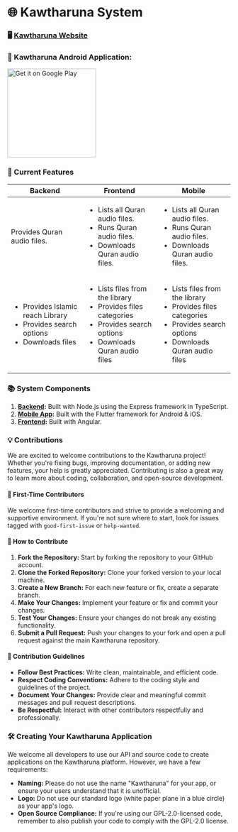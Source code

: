 # 🌐 Kawtharuna System

### 🖥️ [Kawtharuna Website](https://www.kawtharuna.com)

### 📱 Kawtharuna Android Application:
<a href='https://play.google.com/store/apps/details?id=com.kawtharuna.mobile&pcampaignid=pcampaignidMKT-Other-global-all-co-prtnr-py-PartBadge-Mar2515-1'>
<img alt='Get it on Google Play' src='https://play.google.com/intl/en_us/badges/static/images/badges/en_badge_web_generic.png' width="200"/>
</a>

### 🌟 Current Features

| Backend | Frontend | Mobile |
| ------- | -------- | ------ |
| Provides Quran audio files. | <ul><li>Lists all Quran audio files.</li><li>Runs Quran audio files.</li><li>Downloads Quran audio files.</li></ul> | <ul><li>Lists all Quran audio files.</li><li>Runs Quran audio files.</li><li>Downloads Quran audio files.</li></ul> |
| <ul><li>Provides Islamic reach Library</li><li>Provides search options</li><li>Downloads files</li></ul> | <ul><li>Lists files from the library</li><li>Provides files categories</li><li>Provides search options</li><li>Downloads Quran audio files</li></ul> | <ul><li>Lists files from the library</li><li>Provides files categories</li><li>Provides search options</li><li>Downloads Quran audio files</li></ul> |


### 📚 System Components

1. **[Backend](./backend/):** Built with Node.js using the Express framework in TypeScript.
2. **[Mobile App](./mobile/):** Built with the Flutter framework for Android & iOS.
3. **[Frontend](./frontend/):** Built with Angular.

### 💡 Contributions

We are excited to welcome contributions to the Kawtharuna project! Whether you're fixing bugs, improving documentation, or adding new features, your help is greatly appreciated. Contributing is also a great way to learn more about coding, collaboration, and open-source development.

#### 🌟 First-Time Contributors

We welcome first-time contributors and strive to provide a welcoming and supportive environment. If you're not sure where to start, look for issues tagged with `good-first-issue` or `help-wanted`.

#### 🚀 How to Contribute

1. **Fork the Repository:** Start by forking the repository to your GitHub account.
2. **Clone the Forked Repository:** Clone your forked version to your local machine.
3. **Create a New Branch:** For each new feature or fix, create a separate branch.
4. **Make Your Changes:** Implement your feature or fix and commit your changes.
5. **Test Your Changes:** Ensure your changes do not break any existing functionality.
6. **Submit a Pull Request:** Push your changes to your fork and open a pull request against the main Kawtharuna repository.

#### 📝 Contribution Guidelines

- **Follow Best Practices:** Write clean, maintainable, and efficient code.
- **Respect Coding Conventions:** Adhere to the coding style and guidelines of the project.
- **Document Your Changes:** Provide clear and meaningful commit messages and pull request descriptions.
- **Be Respectful:** Interact with other contributors respectfully and professionally.


### 🛠️ Creating Your Kawtharuna Application

We welcome all developers to use our API and source code to create applications on the Kawtharuna platform. However, we have a few requirements:

- **Naming:** Please do not use the name "Kawtharuna" for your app, or ensure your users understand that it is unofficial.
- **Logo:** Do not use our standard logo (white paper plane in a blue circle) as your app's logo.
- **Open Source Compliance:** If you're using our GPL-2.0-licensed code, remember to also publish your code to comply with the GPL-2.0 license.
